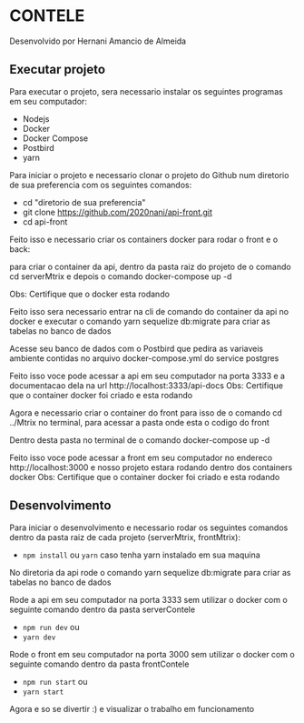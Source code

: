 # CONTELE
Desenvolvido por Hernani Amancio de Almeida

## Executar projeto

Para executar o projeto, sera necessario instalar os seguintes programas em seu computador:

 - Nodejs
 - Docker
 - Docker Compose
 - Postbird
 - yarn

Para iniciar o projeto e necessario clonar o projeto do Github num diretorio de sua preferencia com os seguintes comandos:

- cd "diretorio de sua preferencia"
- git clone https://github.com/2020nani/api-front.git
- cd api-front


Feito isso e necessario criar os containers docker para rodar o front e o back:


para criar o container da api, dentro da pasta raiz do projeto de o comando cd serverMtrix e depois o comando docker-compose up -d


Obs: Certifique que o docker esta rodando


Feito isso sera necessario entrar na cli de comando do container da api no docker e executar o comando yarn sequelize db:migrate para criar as tabelas no banco de dados


Acesse seu banco de dados com o Postbird que pedira as variaveis ambiente contidas no arquivo docker-compose.yml do service postgres


Feito isso voce pode acessar a api em seu computador na porta 3333 e a documentacao dela na url http://localhost:3333/api-docs
Obs: Certifique que o container docker foi criado e esta rodando



Agora e necessario criar o container do front para isso de o comando cd ../Mtrix no terminal, para acessar a pasta onde esta o codigo do front


Dentro desta pasta no terminal de o comando docker-compose up -d



Feito isso voce pode acessar a front em seu computador no endereco http://localhost:3000 e nosso projeto estara rodando dentro dos containers docker
Obs: Certifique que o container docker foi criado e esta rodando


## Desenvolvimento

Para iniciar o desenvolvimento e necessario rodar os seguintes comandos dentro da pasta raiz de cada projeto (serverMtrix, frontMtrix):

- `npm install` ou `yarn` caso tenha yarn instalado em sua maquina

No diretoria da api rode o comando yarn sequelize db:migrate para criar as tabelas no banco de dados

Rode a api em seu computador na porta 3333 sem utilizar o docker com o seguinte comando dentro da pasta serverContele

- `npm run dev` ou
- `yarn dev`

Rode o  front em seu computador na porta 3000 sem utilizar o docker com o seguinte comando dentro da pasta frontContele

- `npm run start` ou
- `yarn start`

Agora e so se divertir :) e visualizar o trabalho em funcionamento 
